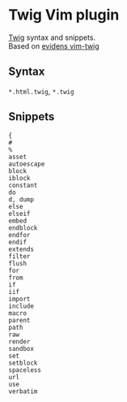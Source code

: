 # Twig Vim plugin

[Twig](https://twig.symfony.com/) syntax and snippets.  
Based on [evidens vim-twig](https://github.com/evidens/vim-twig)

## Syntax

`*.html.twig`, `*.twig`

## Snippets

```
{
#
%
asset
autoescape
block
iblock
constant
do
d, dump
else
elseif
embed
endblock
endfor
endif
extends
filter
flush
for
from
if
iif
import
include
macro
parent
path
raw
render
sandbox
set
setblock
spaceless
url
use
verbatim
```
